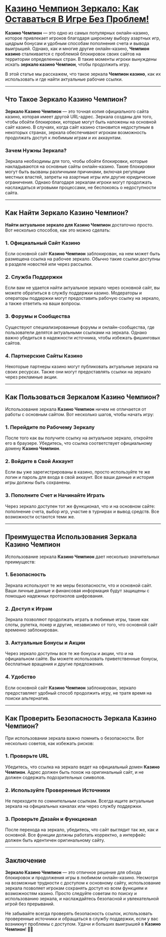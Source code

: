 # [Казино Чемпион Зеркало: Как Оставаться В Игре Без Проблем!](https://temon-gter.cfd/go/9n8?p56190p303844p3509t17502)

**Казино Чемпион** — это одно из самых популярных онлайн-казино, которое привлекает игроков благодаря широкому выбору азартных игр, щедрым бонусам и удобным способам пополнения счета и вывода выигрышей. Однако, как и многие другие онлайн-казино, **Чемпион казино** сталкивается с проблемой блокировок своих сайтов на территории определенных стран. В такие моменты игроки вынуждены искать **зеркало казино Чемпион**, чтобы продолжить игру.

В этой статье мы расскажем, что такое зеркала **Чемпион казино**, как их использовать и где найти актуальные рабочие ссылки.

***

## Что Такое Зеркало Казино Чемпион?

**Зеркало Казино Чемпион** — это точная копия официального сайта казино, которая имеет другой URL-адрес. Зеркала созданы для того, чтобы обойти блокировки, которые могут быть наложены на основной сайт казино. В случаях, когда сайт казино становится недоступным в некоторых странах, зеркала обеспечивают игрокам возможность продолжать доступ к любимым играм и их аккаунтам.

### Зачем Нужны Зеркала?

Зеркала необходимы для того, чтобы обойти блокировки, которые накладываются на основные сайты онлайн-казино. Такие блокировки могут быть вызваны различными причинами, включая регуляции местных властей, запреты на азартные игры или другие юридические ограничения. Однако благодаря зеркалам игроки могут продолжать наслаждаться игровыми процессами, не беспокоясь о недоступности сайта.

***

## Как Найти Зеркало Казино Чемпион?

**Найти актуальное зеркало для Казино Чемпион** достаточно просто. Вот несколько способов, как это можно сделать:

### 1. **Официальный Сайт Казино**

Если основной сайт **Казино Чемпион** заблокирован, на нем может быть размещена ссылка на рабочее зеркало. Обычно такие ссылки доступны в разделе новостей или через рассылки.

### 2. **Служба Поддержки**

Если вам не удается найти актуальное зеркало через основной сайт, вы можете обратиться в службу поддержки казино. Модераторы и операторы поддержки могут предоставить рабочую ссылку на зеркало, а также ответить на ваши вопросы.

### 3. **Форумы и Сообщества**

Существуют специализированные форумы и онлайн-сообщества, где пользователи делятся актуальными ссылками на зеркала. Однако важно убедиться в надежности источника, чтобы избежать фишинговых сайтов.

### 4. **Партнерские Сайты Казино**

Некоторые партнеры казино могут публиковать актуальные зеркала на своих ресурсах. Также они могут предоставлять ссылки на зеркало через рекламные акции.

***

## Как Пользоваться Зеркалом Казино Чемпион?

Использование зеркала **Казино Чемпион** ничем не отличается от работы с основным сайтом. Вот несколько шагов, чтобы начать игру:

### 1. **Перейдите по Рабочему Зеркалу**

После того как вы получите ссылку на актуальное зеркало, откройте его в браузере. Убедитесь, что ссылка соответствует официальному домену **Казино Чемпион**.

### 2. **Войдите в Свой Аккаунт**

Если вы уже зарегистрированы в казино, просто используйте те же логин и пароль для входа в свой аккаунт. Все ваши данные и история игры должны быть сохранены.

### 3. **Пополните Счет и Начинайте Играть**

Через зеркало доступен тот же функционал, что и на основном сайте: пополнение счета, выбор игр, участие в турнирах и вывод средств. Все возможности остаются теми же.

***

## Преимущества Использования Зеркала Казино Чемпион

Использование зеркала **Казино Чемпион** дает несколько значительных преимуществ:

### 1. **Безопасность**

Зеркала используют те же меры безопасности, что и основной сайт. Ваши личные данные и финансовая информация будут защищены с помощью надежных протоколов шифрования.

### 2. **Доступ к Играм**

Зеркала позволяют продолжать играть в любимые игры, такие как слоты, рулетка, покер и другие, независимо от того, что основной сайт временно заблокирован.

### 3. **Актуальные Бонусы и Акции**

Через зеркало доступны все те же бонусы и акции, что и на официальном сайте. Вы можете использовать приветственные бонусы, бесплатные вращения и другие предложения.

### 4. **Удобство**

Если основной сайт **Казино Чемпион** заблокирован, зеркало предоставляет удобный способ продолжить игру, не тратя время на поиски альтернатив.

***

## Как Проверить Безопасность Зеркала Казино Чемпион?

При использовании зеркала важно помнить о безопасности. Вот несколько советов, как избежать рисков:

### 1. **Проверьте URL**

Убедитесь, что ссылка на зеркало ведет на официальный домен **Казино Чемпион**. Адрес должен быть похож на оригинальный сайт, и не должен содержать подозрительных символов.

### 2. **Используйте Проверенные Источники**

Не переходите по сомнительным ссылкам. Всегда ищите актуальные зеркала на официальных каналах или через службу поддержки.

### 3. **Проверьте Дизайн и Функционал**

После перехода на зеркало, убедитесь, что сайт выглядит так же, как и основной. Все функции должны работать корректно, а интерфейс должен быть идентичен оригинальному сайту.

***

## Заключение

**Зеркало Казино Чемпион** — это отличное решение для обхода блокировок и продолжения игры в любимом онлайн-казино. Несмотря на возможные трудности с доступом к основному сайту, использование зеркала позволяет игрокам сохранять доступ ко всем функциям и возможностям казино. Просто следуйте советам по поиску и использованию зеркала, и наслаждайтесь безопасной и увлекательной игрой без прерываний.

Не забывайте всегда проверять безопасность ссылок, использовать проверенные источники и обращаться в службу поддержки, если у вас возникнут проблемы с доступом. Удачи и больших выигрышей в **Казино Чемпион**! 🎰💸
